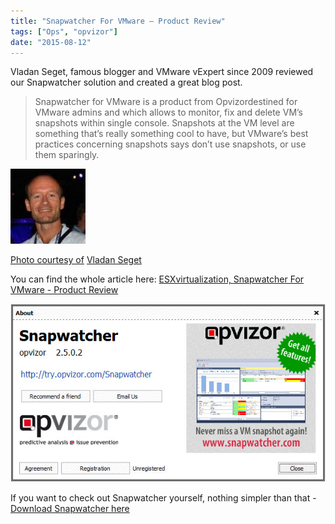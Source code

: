 ```yaml
---
title: "Snapwatcher For VMware – Product Review"
tags: ["Ops", "opvizor"]
date: "2015-08-12"
---
```


Vladan Seget, famous blogger and VMware vExpert since 2009 reviewed our Snapwatcher solution and created a great blog post.

> Snapwatcher for VMware is a product from Opvizordestined for VMware admins and which allows to monitor, fix and delete VM’s snapshots within single console. Snapshots at the VM level are something that’s really something cool to have, but VMware’s best practices concerning snapshots says don’t use snapshots, or use them sparingly.

[![Snapwatcher Review - Vladan Seget, VMware vExpert](/images/blog/wpid-501bfa43e9bce32d9e76fabbabd2dc30.jpeg)](http://www.vladan.fr/author/vladan/)

[](http://www.vladan.fr/author/vladan/)

[Photo courtesy of](http://www.vladan.fr/author/vladan/) [Vladan Seget](http://www.vladan.fr/author/vladan/)

You can find the whole article here: [ESXvirtualization, Snapwatcher For VMware - Product Review](http://www.vladan.fr/snapwatcher-for-vmware-product-review "ESXvirtualization, Snapwatcher For VMware - Product Review")

[![Snapwatcher For VMware](/images/blog/wpid-snapwatcher_about.jpg)](http://www.vladan.fr/snapwatcher-for-vmware-product-review)

If you want to check out Snapwatcher yourself, nothing simpler than that - [Download Snapwatcher here](http://try.opvizor.com/snapwatcher "Download Snapwatcher here")
